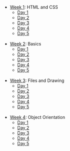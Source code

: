 * [Week 1](https://github.com/greenfox-academy/DeveloperADJ/tree/master/week-01): HTML and CSS
   * [Day 1](https://github.com/greenfox-academy/DeveloperADJ/tree/master/week-01/day-1) </br>
   * [Day 2](https://github.com/greenfox-academy/DeveloperADJ/tree/master/week-01/day-2/) </br>
   * [Day 3](https://github.com/greenfox-academy/DeveloperADJ/tree/master/week-01/day-3) </br>
   * [Day 4](https://github.com/greenfox-academy/DeveloperADJ/tree/master/week-01/day-4) </br>
   * [Day 5](https://github.com/greenfox-academy/DeveloperADJ/tree/master/week-01/day-5) </br>
   </br>
* [Week 2](https://github.com/greenfox-academy/DeveloperADJ/tree/master/week-02): Basics
   * [Day 1](https://github.com/greenfox-academy/DeveloperADJ/tree/master/week-02/day-1) </br>
   * [Day 2](https://github.com/greenfox-academy/DeveloperADJ/tree/master/week-02/day-2) </br>
   * [Day 3](https://github.com/greenfox-academy/DeveloperADJ/tree/master/week-02/day-3) </br>
   * [Day 4](https://github.com/greenfox-academy/DeveloperADJ/tree/master/week-02/day-4) </br>
   * [Day 5](https://github.com/greenfox-academy/DeveloperADJ/tree/master/week-02/day-5) </br>
   </br>
 * [Week 3](https://github.com/greenfox-academy/DeveloperADJ/tree/master/week-03): Files and Drawing
   * [Day 1](https://github.com/greenfox-academy/DeveloperADJ/tree/master/week-03/day-1) </br>
   * [Day 2](https://github.com/greenfox-academy/DeveloperADJ/tree/master/week-03/day-2)</br>
   * [Day 3](https://github.com/greenfox-academy/DeveloperADJ/tree/master/week-03/day-3)</br>
   * [Day 4](https://github.com/greenfox-academy/DeveloperADJ/tree/master/week-03/day-4)</br>
   * [Day 5](https://github.com/greenfox-academy/DeveloperADJ/tree/master/week-03/day-5)</br>
   </br>
 * [Week 4](https://github.com/greenfox-academy/DeveloperADJ/tree/master/week-04): Object Orientation
   * [Day 1](https://github.com/greenfox-academy/DeveloperADJ/tree/master/week-04/day-1) </br>
   * [Day 2](https://github.com/greenfox-academy/DeveloperADJ/tree/master/week-04/day-2)</br>
   * [Day 3](https://github.com/greenfox-academy/DeveloperADJ/tree/master/week-04/day-3)</br>
   * [Day 4](https://github.com/greenfox-academy/DeveloperADJ/tree/master/week-04/day-4)</br>
   * [Day 5](https://github.com/greenfox-academy/DeveloperADJ/tree/master/week-04/day-5)</br>
